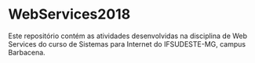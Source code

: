 # WebServices2018
Este repositório contém as atividades desenvolvidas na disciplina de Web Services do curso de Sistemas para Internet do IFSUDESTE-MG, campus Barbacena.
